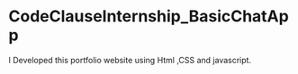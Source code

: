 # CodeClauseInternship_BasicChatApp
I Developed this portfolio website using Html ,CSS and javascript. 
